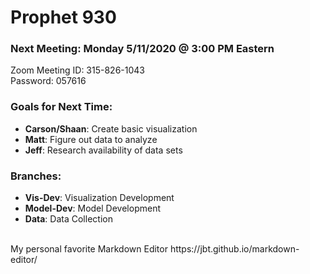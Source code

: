 # Prophet 930
### Next Meeting: Monday 5/11/2020 @ 3:00 PM Eastern
Zoom Meeting ID: 315-826-1043 <br>
Password: 057616

### Goals for Next Time:
* **Carson/Shaan**: Create basic visualization
* **Matt**: Figure out data to analyze
* **Jeff**: Research availability of data sets

### Branches:
* **Vis-Dev**: Visualization Development
* **Model-Dev**: Model Development
* **Data**: Data Collection

<br>
My personal favorite Markdown Editor
https://jbt.github.io/markdown-editor/

